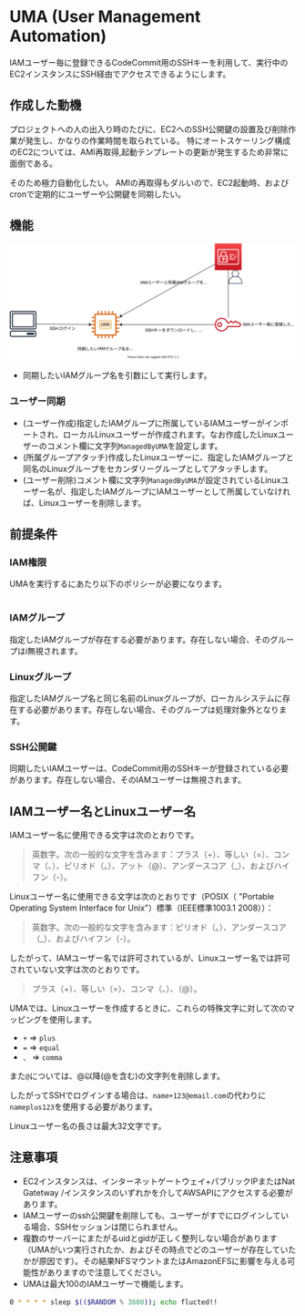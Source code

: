 # UMA (User Management Automation)

IAMユーザー毎に登録できるCodeCommit用のSSHキーを利用して、実行中のEC2インスタンスにSSH経由でアクセスできるようにします。

## 作成した動機

プロジェクトへの人の出入り時のたびに、EC2へのSSH公開鍵の設置及び削除作業が発生し、かなりの作業時間を取られている。
特にオートスケーリング構成のEC2については、AMI再取得,起動テンプレートの更新が発生するため非常に面倒である。

そのため極力自動化したい。
AMIの再取得もダルいので、EC2起動時、およびcronで定期的にユーザーや公開鍵を同期したい。

## 機能

![](assets/../aseets/diagram.svg)

- 同期したいIAMグループ名を引数にして実行します。

### ユーザー同期

- (ユーザー作成)指定したIAMグループに所属しているIAMユーザーがインポートされ、ローカルLinuxユーザーが作成されます。なお作成したLinuxユーザーのコメント欄に文字列`ManagedByUMA`を設定します。
- (所属グループアタッチ)作成したLinuxユーザーに、指定したIAMグループと同名のLinuxグループをセカンダリーグループとしてアタッチします。
- (ユーザー削除)コメント欄に文字列`ManagedByUMA`が設定されているLinuxユーザー名が、指定したIAMグループにIAMユーザーとして所属していなければ、Linuxユーザーを削除します。








## 前提条件

### IAM権限

UMAを実行するにあたり以下のポリシーが必要になります。

```json
```


### IAMグループ

指定したIAMグループが存在する必要があります。存在しない場合、そのグループはi無視されます。

### Linuxグループ

指定したIAMグループ名と同じ名前のLinuxグループが、ローカルシステムに存在する必要があります。存在しない場合、そのグループは処理対象外となります。

### SSH公開鍵

同期したいIAMユーザーは、CodeCommit用のSSHキーが登録されている必要があります。存在しない場合、そのIAMユーザーは無視されます。

## IAMユーザー名とLinuxユーザー名

IAMユーザー名に使用できる文字は次のとおりです。
>英数字。次の一般的な文字を含みます：プラス（+）、等しい（=）、コンマ（、）、ピリオド（。）、アット（@）、アンダースコア（_）、およびハイフン（-）。

Linuxユーザー名に使用できる文字は次のとおりです（POSIX（ "Portable Operating System Interface for Unix"）標準（IEEE標準1003.1 2008））：
>英数字。次の一般的な文字を含みます：ピリオド（。）、アンダースコア（_）、およびハイフン（-）。

したがって、IAMユーザー名では許可されているが、Linuxユーザー名では許可されていない文字は次のとおりです。
>プラス（+）、等しい（=）、コンマ（、）、（@）。

UMAでは、Linuxユーザーを作成するときに、これらの特殊文字に対して次のマッピングを使用します。
* `+` => `plus`
* `=` => `equal`
* `、` => `comma`

また`@`については、@以降(@を含む)の文字列を削除します。

したがってSSHでログインする場合は、`name+123@email.com`の代わりに` nameplus123`を使用する必要があります。

Linuxユーザー名の長さは最大32文字です。


## 注意事項
- EC2インスタンスは、インターネットゲートウェイ+パブリックIPまたはNat Gatetway /インスタンスのいずれかを介してAWSAPIにアクセスする必要があります。
- IAMユーザーのssh公開鍵を削除しても、ユーザーがすでにログインしている場合、SSHセッションは閉じられません。
- 複数のサーバーにまたがるuidとgidが正しく整列しない場合があります（UMAがいつ実行されたか、およびその時点でどのユーザーが存在していたかが原因です）。その結果NFSマウントまたはAmazonEFSに影響を与える可能性がありますので注意してください。
- UMAは最大100のIAMユーザーで機能します。



```bash
0 * * * * sleep $(($RANDOM % 3600)); echo flucted!!
```